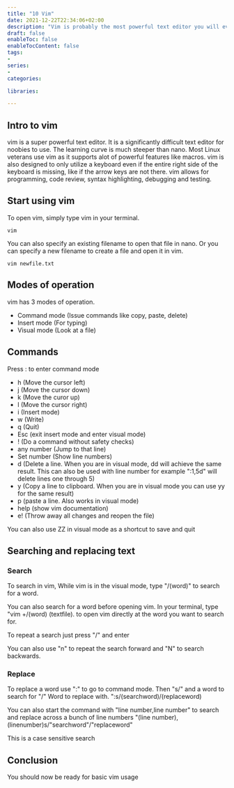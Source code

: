 ```yaml
---
title: "10 Vim"
date: 2021-12-22T22:34:06+02:00
description: "Vim is probably the most powerful text editor you will ever learn"
draft: false
enableToc: false
enableTocContent: false
tags:
-
series:
-
categories:

libraries:

---
```


## Intro to vim

vim is a super powerful text editor. It is a significantly difficult text editor for noobies to use.
The learning curve is much steeper than nano.
Most Linux veterans use vim as it supports alot of powerful features like macros.
vim is also designed to only utilize a keyboard even if the entire right side of the keyboard is missing, like if the arrow keys are not there.
vim allows for programming, code review, syntax highlighting, debugging and testing.

## Start using vim

To open vim, simply type vim in your terminal.

```
vim
```

You can also specify an existing filename to open that file in nano. Or you can specify a new filename to create a file and open it in vim.

```
vim newfile.txt
```

## Modes of operation

vim has 3 modes of operation.

* Command mode (Issue commands like copy, paste, delete)
* Insert mode (For typing)
* Visual mode (Look at a file)

## Commands

Press : to enter command mode

* h (Move the cursor left)
* j (Move the cursor down)
* k (Move the curor up)
* l (Move the cursor right)
* i (Insert mode)
* w (Write)
* q (Quit)
* Esc (exit insert mode and enter visual mode)
* ! (Do a command without safety checks)
* any number (Jump to that line)
* Set number (Show line numbers)
* d (Delete a line. When you are in visual mode, dd will achieve the same result. This can also be used   with line number for example ":1,5d" will delete lines one through 5)
* y (Copy a line to clipboard. When you are in visual mode you can use yy for the same result)
* p (paste a line. Also works in visual mode)
* help (show vim documentation)
* e! (Throw away all changes and reopen the file)

You can also use ZZ in visual mode as a shortcut to save and quit

## Searching and replacing text

### Search

To search in vim, While vim is in the visual mode, type "/(word)" to search for a word.

You can also search for a word before opening vim. In your terminal, type "vim +/(word) (textfile). to open vim directly at the word you want to search for.

To repeat a search just press "/" and enter

You can also use "n" to repeat the search forward and "N" to search  backwards.

### Replace

To replace a word use ":" to go to command mode. Then  "s/" and a word to search for "/" Word to replace with. ":s/(searchword)/(replaceword)

You can also start the command with "line number,line number" to search and replace across a bunch of line numbers "(line number),(linenumber)s/"searchword"/"replaceword"

This is a case sensitive search



## Conclusion

You should now be ready for basic vim usage